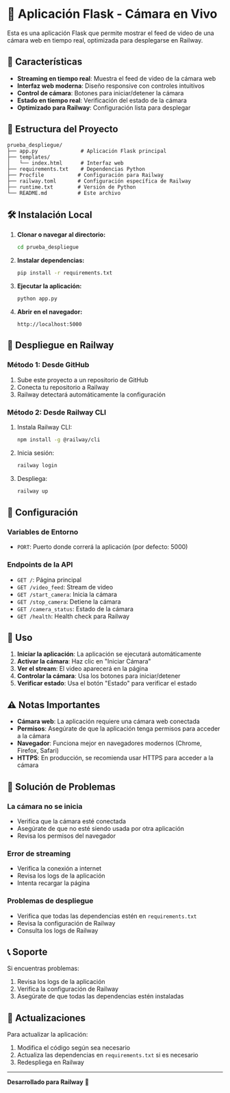 # 🎥 Aplicación Flask - Cámara en Vivo

Esta es una aplicación Flask que permite mostrar el feed de video de una cámara web en tiempo real, optimizada para desplegarse en Railway.

## 🚀 Características

- **Streaming en tiempo real**: Muestra el feed de video de la cámara web
- **Interfaz web moderna**: Diseño responsive con controles intuitivos
- **Control de cámara**: Botones para iniciar/detener la cámara
- **Estado en tiempo real**: Verificación del estado de la cámara
- **Optimizado para Railway**: Configuración lista para desplegar

## 📁 Estructura del Proyecto

```
prueba_despliegue/
├── app.py              # Aplicación Flask principal
├── templates/
│   └── index.html      # Interfaz web
├── requirements.txt    # Dependencias Python
├── Procfile           # Configuración para Railway
├── railway.toml       # Configuración específica de Railway
├── runtime.txt        # Versión de Python
└── README.md          # Este archivo
```

## 🛠️ Instalación Local

1. **Clonar o navegar al directorio:**
   ```bash
   cd prueba_despliegue
   ```

2. **Instalar dependencias:**
   ```bash
   pip install -r requirements.txt
   ```

3. **Ejecutar la aplicación:**
   ```bash
   python app.py
   ```

4. **Abrir en el navegador:**
   ```
   http://localhost:5000
   ```

## 🚀 Despliegue en Railway

### Método 1: Desde GitHub
1. Sube este proyecto a un repositorio de GitHub
2. Conecta tu repositorio a Railway
3. Railway detectará automáticamente la configuración

### Método 2: Desde Railway CLI
1. Instala Railway CLI:
   ```bash
   npm install -g @railway/cli
   ```

2. Inicia sesión:
   ```bash
   railway login
   ```

3. Despliega:
   ```bash
   railway up
   ```

## 🔧 Configuración

### Variables de Entorno
- `PORT`: Puerto donde correrá la aplicación (por defecto: 5000)

### Endpoints de la API
- `GET /`: Página principal
- `GET /video_feed`: Stream de video
- `GET /start_camera`: Inicia la cámara
- `GET /stop_camera`: Detiene la cámara
- `GET /camera_status`: Estado de la cámara
- `GET /health`: Health check para Railway

## 📱 Uso

1. **Iniciar la aplicación**: La aplicación se ejecutará automáticamente
2. **Activar la cámara**: Haz clic en "Iniciar Cámara"
3. **Ver el stream**: El video aparecerá en la página
4. **Controlar la cámara**: Usa los botones para iniciar/detener
5. **Verificar estado**: Usa el botón "Estado" para verificar el estado

## ⚠️ Notas Importantes

- **Cámara web**: La aplicación requiere una cámara web conectada
- **Permisos**: Asegúrate de que la aplicación tenga permisos para acceder a la cámara
- **Navegador**: Funciona mejor en navegadores modernos (Chrome, Firefox, Safari)
- **HTTPS**: En producción, se recomienda usar HTTPS para acceder a la cámara

## 🐛 Solución de Problemas

### La cámara no se inicia
- Verifica que la cámara esté conectada
- Asegúrate de que no esté siendo usada por otra aplicación
- Revisa los permisos del navegador

### Error de streaming
- Verifica la conexión a internet
- Revisa los logs de la aplicación
- Intenta recargar la página

### Problemas de despliegue
- Verifica que todas las dependencias estén en `requirements.txt`
- Revisa la configuración de Railway
- Consulta los logs de Railway

## 📞 Soporte

Si encuentras problemas:
1. Revisa los logs de la aplicación
2. Verifica la configuración de Railway
3. Asegúrate de que todas las dependencias estén instaladas

## 🔄 Actualizaciones

Para actualizar la aplicación:
1. Modifica el código según sea necesario
2. Actualiza las dependencias en `requirements.txt` si es necesario
3. Redespliega en Railway

---

**Desarrollado para Railway** 🚂
